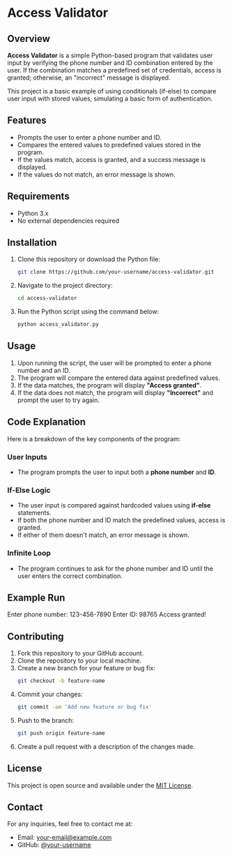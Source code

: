 # Access Validator

## Overview

**Access Validator** is a simple Python-based program that validates user input by verifying the phone number and ID combination entered by the user. If the combination matches a predefined set of credentials, access is granted; otherwise, an "incorrect" message is displayed.

This project is a basic example of using conditionals (if-else) to compare user input with stored values, simulating a basic form of authentication.

## Features

- Prompts the user to enter a phone number and ID.
- Compares the entered values to predefined values stored in the program.
- If the values match, access is granted, and a success message is displayed.
- If the values do not match, an error message is shown.

## Requirements

- Python 3.x
- No external dependencies required

## Installation

1. Clone this repository or download the Python file:
    ```bash
    git clone https://github.com/your-username/access-validator.git
    ```

2. Navigate to the project directory:
    ```bash
    cd access-validator
    ```

3. Run the Python script using the command below:
    ```bash
    python access_validator.py
    ```

## Usage

1. Upon running the script, the user will be prompted to enter a phone number and an ID.
2. The program will compare the entered data against predefined values.
3. If the data matches, the program will display **"Access granted"**.
4. If the data does not match, the program will display **"Incorrect"** and prompt the user to try again.

## Code Explanation

Here is a breakdown of the key components of the program:

### User Inputs
- The program prompts the user to input both a **phone number** and **ID**.

### If-Else Logic
- The user input is compared against hardcoded values using **if-else** statements.
- If both the phone number and ID match the predefined values, access is granted.
- If either of them doesn't match, an error message is shown.

### Infinite Loop
- The program continues to ask for the phone number and ID until the user enters the correct combination.

## Example Run

Enter phone number: 123-456-7890 Enter ID: 98765 Access granted!

## Contributing

1. Fork this repository to your GitHub account.
2. Clone the repository to your local machine.
3. Create a new branch for your feature or bug fix:
    ```bash
    git checkout -b feature-name
    ```
4. Commit your changes:
    ```bash
    git commit -am 'Add new feature or bug fix'
    ```
5. Push to the branch:
    ```bash
    git push origin feature-name
    ```
6. Create a pull request with a description of the changes made.

## License

This project is open source and available under the [MIT License](LICENSE).

## Contact

For any inquiries, feel free to contact me at:

- Email: your-email@example.com
- GitHub: [@your-username](https://github.com/your-username)

